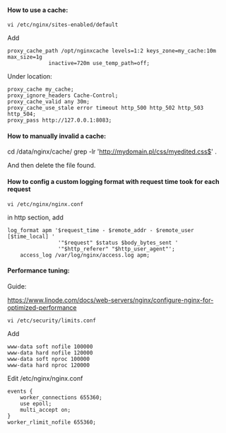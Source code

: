 #### How to use a cache:

    vi /etc/nginx/sites-enabled/default

Add
    
    proxy_cache_path /opt/nginxcache levels=1:2 keys_zone=my_cache:10m max_size=1g
                 inactive=720m use_temp_path=off;
Under location:

	proxy_cache my_cache;
	proxy_ignore_headers Cache-Control;
	proxy_cache_valid any 30m;
	proxy_cache_use_stale error timeout http_500 http_502 http_503 http_504;
	proxy_pass http://127.0.0.1:8083;



#### How to manually invalid a cache:


  cd /data/nginx/cache/
  grep -lr 'http://mydomain.pl/css/myedited.css$' .
  
And then delete the file found.

#### How to config a custom logging format with request time took for each request

	vi /etc/nginx/nginx.conf

in http section, add

	log_format apm '$request_time - $remote_addr - $remote_user [$time_local] '
                    '"$request" $status $body_bytes_sent '
                    '"$http_referer" "$http_user_agent"';
        access_log /var/log/nginx/access.log apm;
	
#### Performance tuning:
Guide:

https://www.linode.com/docs/web-servers/nginx/configure-nginx-for-optimized-performance

	vi /etc/security/limits.conf
Add

	www-data soft nofile 100000
	www-data hard nofile 120000
	www-data soft nproc 100000
	www-data hard nproc 120000
	
Edit /etc/nginx/nginx.conf

	events {
		worker_connections 655360;
		use epoll;
		multi_accept on;
	}
	worker_rlimit_nofile 655360;

